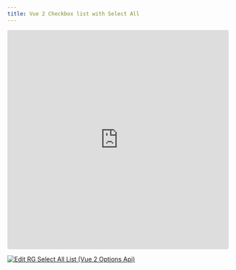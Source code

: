 ```yaml
---
title: Vue 2 Checkbox list with Select All
---
```

<ClientOnly>
<iframe src="https://codesandbox.io/embed/rr25l9??view=preview&module=%2Fsrc%2FApp.vue&hidenavigation=1"
     style="width:100%; height: 500px; border:0; border-radius: 4px; overflow:hidden;"
     title="RG Select All List (Vue 2 Options Api)"
     allow="accelerometer; ambient-light-sensor; camera; encrypted-media; geolocation; gyroscope; hid; microphone; midi; payment; usb; vr; xr-spatial-tracking"
     sandbox="allow-forms allow-modals allow-popups allow-presentation allow-same-origin allow-scripts"
   ></iframe>
</ClientOnly>

[![Edit RG Select All List (Vue 2 Options Api)](https://codesandbox.io/static/img/play-codesandbox.svg)](https://codesandbox.io/p/sandbox/rg-select-all-list-vue-2-options-api-rr25l9)